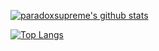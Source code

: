 [![paradoxsupreme's github stats](https://github-readme-stats.vercel.app/api?username=paradoxsupreme&count_private=true&show_icons=true&theme=buefy)](https://github.com/paradoxsupreme/paradoxsupreme)

[![Top Langs](https://github-readme-stats.vercel.app/api/top-langs/?username=paradoxsupreme&langs_count=10)](https://github.com/paradoxsupreme/github-readme-stats)
